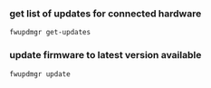 ### get list of updates for connected hardware
```
fwupdmgr get-updates
```

### update firmware to latest version available
```
fwupdmgr update
```

